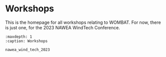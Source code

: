 # Workshops

This is the homepage for all workshops relating to WOMBAT. For now, there is just one, for the 2023 NAWEA WindTech Conference.

```{toctree}
:maxdepth: 1
:caption: Workshops

nawea_wind_tech_2023
```